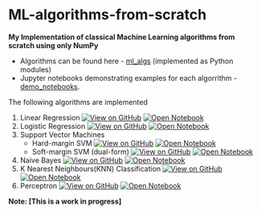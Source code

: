 # ML-algorithms-from-scratch

**My Implementation of classical Machine Learning algorithms from scratch using only NumPy**
- Algorithms can be found here - [ml_algs](https://github.com/akhil189/ML-algorithms-from-scratch/tree/main/ml_algs) (implemented as Python modules)
- Jupyter notebooks demonstrating examples for each algorrithm - [demo_notebooks](https://github.com/akhil189/ML-algorithms-from-scratch/tree/main/ml_algs_demo_notebooks).

The following algorithms are implemented
1. Linear Regression [![View on GitHub](https://img.shields.io/badge/Python-View%20code-blue?logo=Python)](https://github.com/akhil189/ML-algorithms-from-scratch/blob/main/ml_algs/linear_regression.py) [![Open Notebook](https://img.shields.io/badge/Jupyter-Open_Notebook-blue?logo=Jupyter)](https://github.com/akhil189/ML-algorithms-from-scratch/blob/main/demo_notebooks/linear_regression.ipynb)
2. Logistic Regression [![View on GitHub](https://img.shields.io/badge/Python-View%20code-blue?logo=Python)](https://github.com/akhil189/ML-algorithms-from-scratch/blob/main/ml_algs/logistic_regression.py) [![Open Notebook](https://img.shields.io/badge/Jupyter-Open_Notebook-blue?logo=Jupyter)](https://github.com/akhil189/ML-algorithms-from-scratch/blob/main/demo_notebooks/logistic_regression.ipynb)
3. Support Vector Machines
    - Hard-margin SVM [![View on GitHub](https://img.shields.io/badge/Python-View%20code-blue?logo=Python)](https://github.com/akhil189/ML-algorithms-from-scratch/blob/main/ml_algs/svm_hard_margin.py) [![Open Notebook](https://img.shields.io/badge/Jupyter-Open_Notebook-blue?logo=Jupyter)](https://github.com/akhil189/ML-algorithms-from-scratch/blob/main/demo_notebooks/svm_hard_margin.ipynb)
    - Soft-margin SVM (dual-form) [![View on GitHub](https://img.shields.io/badge/Python-View%20code-blue?logo=Python)](https://github.com/akhil189/ML-algorithms-from-scratch/blob/main/ml_algs/svm_soft_margin.py) [![Open Notebook](https://img.shields.io/badge/Jupyter-Open_Notebook-blue?logo=Jupyter)](https://github.com/akhil189/ML-algorithms-from-scratch/blob/main/demo_notebooks/svm_soft_margin.ipynb)
4. Naive Bayes [![View on GitHub](https://img.shields.io/badge/Python-View%20code-blue?logo=Python)](https://github.com/akhil189/ML-algorithms-from-scratch/blob/main/ml_algs/naive_bayes.py) [![Open Notebook](https://img.shields.io/badge/Jupyter-Open_Notebook-blue?logo=Jupyter)](https://github.com/akhil189/ML-algorithms-from-scratch/blob/main/demo_notebooks/naive_bayes.ipynb)
5. K Nearest Neighbours(KNN) Classification [![View on GitHub](https://img.shields.io/badge/Python-View%20code-blue?logo=Python)](https://github.com/akhil189/ML-algorithms-from-scratch/blob/main/ml_algs/knn_classification.py) [![Open Notebook](https://img.shields.io/badge/Jupyter-Open_Notebook-blue?logo=Jupyter)](https://github.com/akhil189/ML-algorithms-from-scratch/blob/main/demo_notebooks/knn_classification.ipynb)
6. Perceptron [![View on GitHub](https://img.shields.io/badge/Python-View%20code-blue?logo=Python)](https://github.com/akhil189/ML-algorithms-from-scratch/blob/main/ml_algs/perceptron.py) [![Open Notebook](https://img.shields.io/badge/Jupyter-Open_Notebook-blue?logo=Jupyter)](https://github.com/akhil189/ML-algorithms-from-scratch/blob/main/demo_notebooks/perceptron.ipynb)

**Note: [This is a work in progress]**
